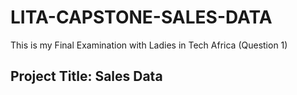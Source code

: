 # LITA-CAPSTONE-SALES-DATA
This is my Final Examination with Ladies in Tech Africa (Question 1)

## Project Title: Sales Data
